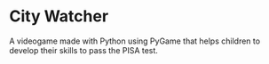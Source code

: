 # City Watcher

A videogame made with Python using PyGame that helps children to develop their skills to pass the PISA test.
